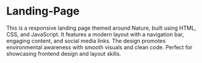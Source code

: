 # Landing-Page
This is a responsive landing page themed around Nature, built using HTML, CSS, and JavaScript. It features a modern layout with a navigation bar, engaging content, and social media links. The design promotes environmental awareness with smooth visuals and clean code. Perfect for showcasing frontend design and layout skills.
